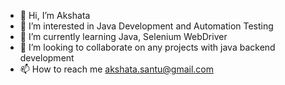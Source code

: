 - 👋 Hi, I’m Akshata
- 👀 I’m interested in Java Development and Automation Testing
- 🌱 I’m currently learning Java, Selenium WebDriver 
- 💞️ I’m looking to collaborate on any projects with java backend development
- 📫 How to reach me akshata.santu@gmail.com

<!---
FnuAkshata/FnuAkshata is a ✨ special ✨ repository because its `README.md` (this file) appears on your GitHub profile.
You can click the Preview link to take a look at your changes.
--->
